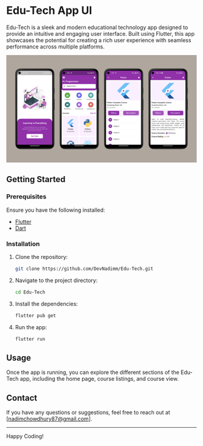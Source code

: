# Edu-Tech App UI

Edu-Tech is a sleek and modern educational technology app designed to provide an intuitive and engaging user interface. Built using Flutter, this app showcases the potential for creating a rich user experience with seamless performance across multiple platforms.

![App Screenshot](images/screenshot.jpg)

## Getting Started

### Prerequisites

Ensure you have the following installed:

- [Flutter](https://flutter.dev/docs/get-started/install)
- [Dart](https://dart.dev/get-dart)

### Installation

1. Clone the repository:
    ```bash
    git clone https://github.com/DevNadimm/Edu-Tech.git
    ```
2. Navigate to the project directory:
    ```bash
    cd Edu-Tech
    ```
3. Install the dependencies:
    ```bash
    flutter pub get
    ```
4. Run the app:
    ```bash
    flutter run
    ```

## Usage

Once the app is running, you can explore the different sections of the Edu-Tech app, including the home page, course listings, and course view.

## Contact

If you have any questions or suggestions, feel free to reach out at [nadimchowdhury87@gmail.com].

---

Happy Coding!
